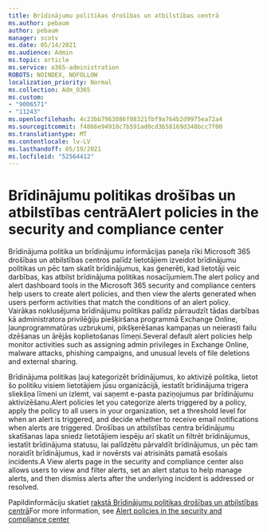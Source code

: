 ```yaml
---
title: Brīdinājumu politikas drošības un atbilstības centrā
ms.author: pebaum
author: pebaum
manager: scotv
ms.date: 05/14/2021
ms.audience: Admin
ms.topic: article
ms.service: o365-administration
ROBOTS: NOINDEX, NOFOLLOW
localization_priority: Normal
ms.collection: Adm_O365
ms.custom:
- "9006571"
- "11243"
ms.openlocfilehash: 4c23bb7963086f08321fbf9a764b2d9975ea72a4
ms.sourcegitcommit: f4866e94918c7b591ad0cd3b58169d340bcc7f00
ms.translationtype: MT
ms.contentlocale: lv-LV
ms.lasthandoff: 05/19/2021
ms.locfileid: "52564412"
---
```

# <a name="alert-policies-in-the-security-and-compliance-center"></a><span data-ttu-id="2dd86-102">Brīdinājumu politikas drošības un atbilstības centrā</span><span class="sxs-lookup"><span data-stu-id="2dd86-102">Alert policies in the security and compliance center</span></span>

<span data-ttu-id="2dd86-103">Brīdinājuma politika un brīdinājumu informācijas paneļa rīki Microsoft 365 drošības un atbilstības centros palīdz lietotājiem izveidot brīdinājumu politikas un pēc tam skatīt brīdinājumus, kas ģenerēti, kad lietotāji veic darbības, kas atbilst brīdinājuma politikas nosacījumiem.</span><span class="sxs-lookup"><span data-stu-id="2dd86-103">The alert policy and alert dashboard tools in the Microsoft 365 security and compliance centers help users to create alert policies, and then view the alerts generated when users perform activities that match the conditions of an alert policy.</span></span> <span data-ttu-id="2dd86-104">Vairākas noklusējuma brīdinājumu politikas palīdz pārraudzīt tādas darbības kā administratora privilēģiju piešķiršana programmā Exchange Online, ļaunprogrammatūras uzbrukumi, pikšķerēšanas kampaņas un neierasti failu dzēšanas un ārējās koplietošanas līmeņi.</span><span class="sxs-lookup"><span data-stu-id="2dd86-104">Several default alert policies help monitor activities such as assigning admin privileges in Exchange Online, malware attacks, phishing campaigns, and unusual levels of file deletions and external sharing.</span></span>

<span data-ttu-id="2dd86-105">Brīdinājuma politikas ļauj kategorizēt brīdinājumus, ko aktivizē politika, lietot šo politiku visiem lietotājiem jūsu organizācijā, iestatīt brīdinājuma trigera sliekšņa līmeni un izlemt, vai saņemt e-pasta paziņojumus par brīdinājumu aktivizēšanu.</span><span class="sxs-lookup"><span data-stu-id="2dd86-105">Alert policies let you categorize alerts triggered by a policy, apply the policy to all users in your organization, set a threshold level for when an alert is triggered, and decide whether to receive email notifications when alerts are triggered.</span></span> <span data-ttu-id="2dd86-106">Drošības un atbilstības centra brīdinājumu skatīšanas lapa sniedz lietotājiem iespēju arī skatīt un filtrēt brīdinājumus, iestatīt brīdinājuma statusu, lai palīdzētu pārvaldīt brīdinājumus, un pēc tam noraidīt brīdinājumus, kad ir novērsts vai atrisināts pamatā esošais incidents.</span><span class="sxs-lookup"><span data-stu-id="2dd86-106">A View alerts page in the security and compliance center also allows users to view and filter alerts, set an alert status to help manage alerts, and then dismiss alerts after the underlying incident is addressed or resolved.</span></span>

<span data-ttu-id="2dd86-107">Papildinformāciju skatiet [rakstā Brīdinājumu politikas drošības un atbilstības centrā](/microsoft-365/compliance/alert-policies)</span><span class="sxs-lookup"><span data-stu-id="2dd86-107">For more information, see [Alert policies in the security and compliance center](/microsoft-365/compliance/alert-policies)</span></span>
